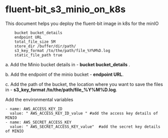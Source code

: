 # fluent-bit_s3_minio_on_k8s
This document helps you deploy the fluent-bit image in k8s for the minIO

        bucket bucket_details 
        endpoint URL
        total_file_size 5M
        store_dir /buffer/dir/path/
        s3_key_format /to/the/path/file_%Y%M%D.log
        static_file_path true

a. Add the Minio bucket details in - **bucket bucket_details** .

b. Add the endpoint of the minio bucket - ****endpoint URL****.

c. Add the path of the bucket, the location where you want to save the files in - **s3_key_format /to/the/path/file_%Y%M%D.log**.

Add the environmental variables 

    - name: AWS_ACCESS_KEY_ID
      value: " AWS_ACCESS_KEY_ID_value " #add the access key details of MINIO
    - name: AWS_SECRET_ACCESS_KEY
      value: " AWS_SECRET_ACCESS_KEY_value"  #add the secret key details of MINIO
